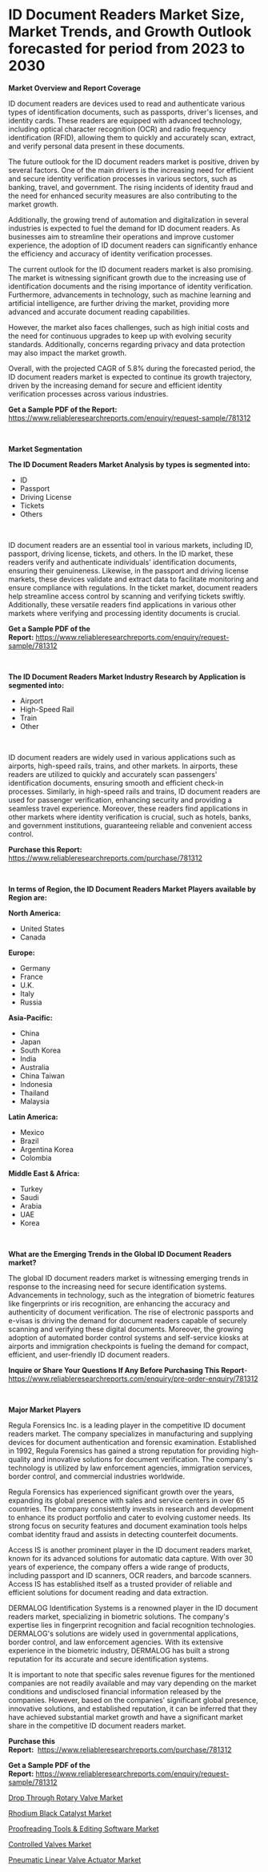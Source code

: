<p><h1>ID Document Readers Market Size, Market Trends, and Growth Outlook forecasted for period from 2023 to 2030</h1></p><p><strong>Market Overview and Report Coverage</strong></p>
<p><p>ID document readers are devices used to read and authenticate various types of identification documents, such as passports, driver's licenses, and identity cards. These readers are equipped with advanced technology, including optical character recognition (OCR) and radio frequency identification (RFID), allowing them to quickly and accurately scan, extract, and verify personal data present in these documents.</p><p>The future outlook for the ID document readers market is positive, driven by several factors. One of the main drivers is the increasing need for efficient and secure identity verification processes in various sectors, such as banking, travel, and government. The rising incidents of identity fraud and the need for enhanced security measures are also contributing to the market growth.</p><p>Additionally, the growing trend of automation and digitalization in several industries is expected to fuel the demand for ID document readers. As businesses aim to streamline their operations and improve customer experience, the adoption of ID document readers can significantly enhance the efficiency and accuracy of identity verification processes.</p><p>The current outlook for the ID document readers market is also promising. The market is witnessing significant growth due to the increasing use of identification documents and the rising importance of identity verification. Furthermore, advancements in technology, such as machine learning and artificial intelligence, are further driving the market, providing more advanced and accurate document reading capabilities.</p><p>However, the market also faces challenges, such as high initial costs and the need for continuous upgrades to keep up with evolving security standards. Additionally, concerns regarding privacy and data protection may also impact the market growth.</p><p>Overall, with the projected CAGR of 5.8% during the forecasted period, the ID document readers market is expected to continue its growth trajectory, driven by the increasing demand for secure and efficient identity verification processes across various industries.</p></p>
<p><strong>Get a Sample PDF of the Report:</strong> <a href="https://www.reliableresearchreports.com/enquiry/request-sample/781312">https://www.reliableresearchreports.com/enquiry/request-sample/781312</a></p>
<p>&nbsp;</p>
<p><strong>Market Segmentation</strong></p>
<p><strong>The ID Document Readers Market Analysis by types is segmented into:</strong></p>
<p><ul><li>ID</li><li>Passport</li><li>Driving License</li><li>Tickets</li><li>Others</li></ul></p>
<p>&nbsp;</p>
<p><p>ID document readers are an essential tool in various markets, including ID, passport, driving license, tickets, and others. In the ID market, these readers verify and authenticate individuals' identification documents, ensuring their genuineness. Likewise, in the passport and driving license markets, these devices validate and extract data to facilitate monitoring and ensure compliance with regulations. In the ticket market, document readers help streamline access control by scanning and verifying tickets swiftly. Additionally, these versatile readers find applications in various other markets where verifying and processing identity documents is crucial.</p></p>
<p><strong>Get a Sample PDF of the Report:</strong>&nbsp;<a href="https://www.reliableresearchreports.com/enquiry/request-sample/781312">https://www.reliableresearchreports.com/enquiry/request-sample/781312</a></p>
<p>&nbsp;</p>
<p><strong>The ID Document Readers Market Industry Research by Application is segmented into:</strong></p>
<p><ul><li>Airport</li><li>High-Speed Rail</li><li>Train</li><li>Other</li></ul></p>
<p>&nbsp;</p>
<p><p>ID document readers are widely used in various applications such as airports, high-speed rails, trains, and other markets. In airports, these readers are utilized to quickly and accurately scan passengers' identification documents, ensuring smooth and efficient check-in processes. Similarly, in high-speed rails and trains, ID document readers are used for passenger verification, enhancing security and providing a seamless travel experience. Moreover, these readers find applications in other markets where identity verification is crucial, such as hotels, banks, and government institutions, guaranteeing reliable and convenient access control.</p></p>
<p><strong>Purchase this Report:</strong>&nbsp; <a href="https://www.reliableresearchreports.com/purchase/781312">https://www.reliableresearchreports.com/purchase/781312</a></p>
<p>&nbsp;</p>
<p><strong>In terms of Region, the ID Document Readers Market Players available by Region are:</strong></p>
<p>
    <p> <strong> North America: </strong>
        <ul>
            <li>United States</li>
            <li>Canada</li>
        </ul>
        </p> 
    <p> <strong> Europe: </strong>
        <ul>
            <li>Germany</li>
            <li>France</li>
            <li>U.K.</li>
            <li>Italy</li>
            <li>Russia</li>
        </ul>
        </p> 
    <p> <strong> Asia-Pacific: </strong>
        <ul>
            <li>China</li>
            <li>Japan</li>
            <li>South Korea</li>
            <li>India</li>
            <li>Australia</li>
            <li>China Taiwan</li>
            <li>Indonesia</li>
            <li>Thailand</li>
            <li>Malaysia</li>
        </ul>
        </p> 
    <p> <strong> Latin America: </strong>
        <ul>
            <li>Mexico</li>
            <li>Brazil</li>
            <li>Argentina Korea</li>
            <li>Colombia</li>
        </ul>
        </p> 
    <p> <strong> Middle East & Africa: </strong>
        <ul>
            <li>Turkey</li>
            <li>Saudi</li>
            <li>Arabia</li>
            <li>UAE</li>
            <li>Korea</li>
        </ul>
    </p>
    </p>
<p>&nbsp;</p>
<p><strong>What are the Emerging Trends in the Global ID Document Readers market?</strong></p>
<p><p>The global ID document readers market is witnessing emerging trends in response to the increasing need for secure identification systems. Advancements in technology, such as the integration of biometric features like fingerprints or iris recognition, are enhancing the accuracy and authenticity of document verification. The rise of electronic passports and e-visas is driving the demand for document readers capable of securely scanning and verifying these digital documents. Moreover, the growing adoption of automated border control systems and self-service kiosks at airports and immigration checkpoints is fueling the demand for compact, efficient, and user-friendly ID document readers.</p></p>
<p><strong>Inquire or Share Your Questions If Any Before Purchasing This Report</strong>- <a href="https://www.reliableresearchreports.com/enquiry/pre-order-enquiry/781312">https://www.reliableresearchreports.com/enquiry/pre-order-enquiry/781312</a></p>
<p>&nbsp;</p>
<p><strong>Major Market Players</strong></p>
<p><p>Regula Forensics Inc. is a leading player in the competitive ID document readers market. The company specializes in manufacturing and supplying devices for document authentication and forensic examination. Established in 1992, Regula Forensics has gained a strong reputation for providing high-quality and innovative solutions for document verification. The company's technology is utilized by law enforcement agencies, immigration services, border control, and commercial industries worldwide.</p><p>Regula Forensics has experienced significant growth over the years, expanding its global presence with sales and service centers in over 65 countries. The company consistently invests in research and development to enhance its product portfolio and cater to evolving customer needs. Its strong focus on security features and document examination tools helps combat identity fraud and assists in detecting counterfeit documents.</p><p>Access IS is another prominent player in the ID document readers market, known for its advanced solutions for automatic data capture. With over 30 years of experience, the company offers a wide range of products, including passport and ID scanners, OCR readers, and barcode scanners. Access IS has established itself as a trusted provider of reliable and efficient solutions for document reading and data extraction.</p><p>DERMALOG Identification Systems is a renowned player in the ID document readers market, specializing in biometric solutions. The company's expertise lies in fingerprint recognition and facial recognition technologies. DERMALOG's solutions are widely used in governmental applications, border control, and law enforcement agencies. With its extensive experience in the biometric industry, DERMALOG has built a strong reputation for its accurate and secure identification systems.</p><p>It is important to note that specific sales revenue figures for the mentioned companies are not readily available and may vary depending on the market conditions and undisclosed financial information released by the companies. However, based on the companies' significant global presence, innovative solutions, and established reputation, it can be inferred that they have achieved substantial market growth and have a significant market share in the competitive ID document readers market.</p></p>
<p><strong>Purchase this Report:</strong>&nbsp;&nbsp;<a href="https://www.reliableresearchreports.com/purchase/781312">https://www.reliableresearchreports.com/purchase/781312</a></p>
<p></p>
<p><strong>Get a Sample PDF of the Report:</strong>&nbsp;<a href="https://www.reliableresearchreports.com/enquiry/request-sample/781312">https://www.reliableresearchreports.com/enquiry/request-sample/781312</a></p>
<p><p><a href="https://github.com/pizolina/Market-Research-Report-List-1/blob/main/drop-through-rotary-valve-market.md">Drop Through Rotary Valve Market</a></p><p><a href="https://medium.com/@amayabeahan/rhodium-black-catalyst-market-analysis-and-sze-forecasted-for-period-from-2023-to-2030-f720fe92602d">Rhodium Black Catalyst Market</a></p><p><a href="https://medium.com/@walterkutch/proofreading-tools-editing-software-market-size-market-outlook-and-market-forecast-2023-to-fca2d7fb7984">Proofreading Tools & Editing Software Market</a></p><p><a href="https://www.linkedin.com/pulse/controlled-valves-market-insights-players-forecast-till/">Controlled Valves Market</a></p><p><a href="https://github.com/sofayahoo2023/Market-Research-Report-List-1/blob/main/pneumatic-linear-valve-actuator-market.md">Pneumatic Linear Valve Actuator Market</a></p></p>